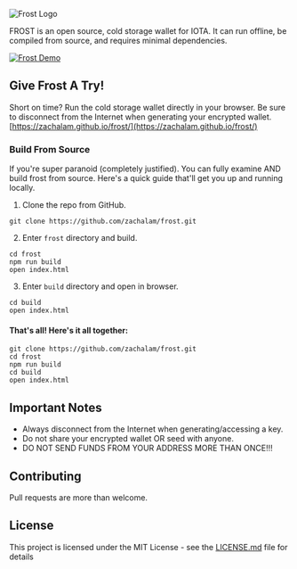![Frost Logo](https://raw.githubusercontent.com/zachalam/frost/master/src/images/frost.png)

FROST is an open source, cold storage wallet for IOTA. It can run offline, be compiled from source, and requires minimal dependencies.

<a href="https://media.giphy.com/media/l0NgSuCl5bdQr7KPS/giphy.gif"><img src="https://media.giphy.com/media/l0NgSuCl5bdQr7KPS/giphy.gif" title="Frost Demo"/></a>

## Give Frost A Try!

Short on time? Run the cold storage wallet directly in your browser. Be sure to disconnect
from the Internet when generating your encrypted wallet.
[https://zachalam.github.io/frost/](https://zachalam.github.io/frost/)

### Build From Source

If you're super paranoid (completely justified). You can fully examine AND build frost from source. Here's a quick guide that'll get you up and running locally.

1. Clone the repo from GitHub.
```
git clone https://github.com/zachalam/frost.git
```

2. Enter `frost` directory and build.
```
cd frost
npm run build
open index.html
```

3. Enter `build` directory and open in browser.
```
cd build
open index.html
```

#### That's all! Here's it all together:
```
git clone https://github.com/zachalam/frost.git
cd frost
npm run build
cd build
open index.html
```

## Important Notes

* Always disconnect from the Internet when generating/accessing a key.
* Do not share your encrypted wallet OR seed with anyone.
* DO NOT SEND FUNDS FROM YOUR ADDRESS MORE THAN ONCE!!!

## Contributing

Pull requests are more than welcome.

## License

This project is licensed under the MIT License - see the [LICENSE.md](LICENSE.md) file for details
